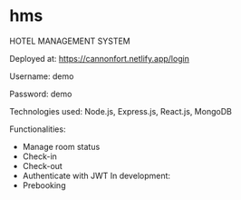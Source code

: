 # hms
HOTEL MANAGEMENT SYSTEM

Deployed at: https://cannonfort.netlify.app/login

Username: demo 

Password: demo

Technologies used: Node.js, Express.js, React.js, MongoDB

Functionalities: 
- Manage room status
- Check-in
- Check-out
- Authenticate with JWT
In development:
- Prebooking
